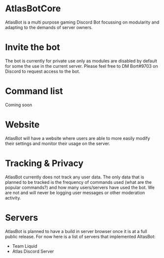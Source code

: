# AtlasBotCore
AtlasBot is a multi purpose gaming Discord Bot focussing on modularity and adapting to the demands of server owners.

# Invite the bot
The bot is currently for private use only as modules are disabled by default for some the use in the current server. Please feel free to DM Bort#9703 on Discord to request access to the bot.

# Command list
Coming soon

# Website
AtlasBot will have a website where users are able to more easily modify their settings and monitor their usage on the server.

# Tracking & Privacy
AtlasBot currently does not track any user data. The only data that is planned to be tracked is the frequency of commands used (what are the popular commands?) and how many users/servers have used the bot.
We are not and will never be logging user messages or other moderation activity.

# Servers
AtlasBot is planned to have a build in server browser once it is at a full public release. For now here is a list of servers that implemented AltasBot:
- Team Liquid
- Atlas Discord Server
